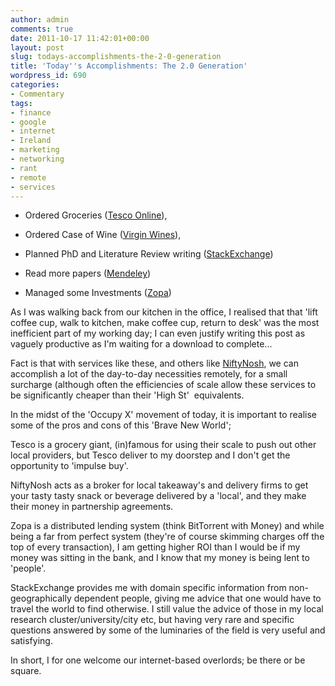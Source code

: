 ```yaml
---
author: admin
comments: true
date: 2011-10-17 11:42:01+00:00
layout: post
slug: todays-accomplishments-the-2-0-generation
title: 'Today''s Accomplishments: The 2.0 Generation'
wordpress_id: 690
categories:
- Commentary
tags:
- finance
- google
- internet
- Ireland
- marketing
- networking
- rant
- remote
- services
---
```



	
  * Ordered Groceries ([Tesco Online](http://www.tesco.com/groceries/)),

	
  * Ordered Case of Wine ([Virgin Wines](http://www.virginwines.co.uk/)),

	
  * Planned PhD and Literature Review writing ([StackExchange](http://tex.stackexchange.com/questions/31103/starting-a-phd-any-guides-to-setting-up-a-system/))

	
  * Read more papers ([Mendeley](http://www.mendeley.com/profiles/andrew-bolster/))

	
  * Managed some Investments ([Zopa](http://uk.zopa.com/member/bolster))


As I was walking back from our kitchen in the office, I realised that that 'lift coffee cup, walk to kitchen, make coffee cup, return to desk' was the most inefficient part of my working day; I can even justify writing this post as vaguely productive as I'm waiting for a download to complete...
<!-- more -->
Fact is that with services like these, and others like [NiftyNosh](http://www.niftynosh.com/home.aspx), we can accomplish a lot of the day-to-day necessities remotely, for a small surcharge (although often the efficiencies of scale allow these services to be significantly cheaper than their 'High St'  equivalents.

In the midst of the 'Occupy X' movement of today, it is important to realise some of the pros and cons of this 'Brave New World';

Tesco is a grocery giant, (in)famous for using their scale to push out other local providers, but Tesco deliver to my doorstep and I don't get the opportunity to 'impulse buy'.

NiftyNosh acts as a broker for local takeaway's and delivery firms to get your tasty tasty snack or beverage delivered by a 'local', and they make their money in partnership agreements.

Zopa is a distributed lending system (think BitTorrent with Money) and while being a far from perfect system (they're of course skimming charges off the top of every transaction), I am getting higher ROI than I would be if my money was sitting in the bank, and I know that my money is being lent to 'people'.

StackExchange provides me with domain specific information from non-geographically dependent people, giving me advice that one would have to travel the world to find otherwise. I still value the advice of those in my local research cluster/university/city etc, but having very rare and specific questions answered by some of the luminaries of the field is very useful and satisfying.

In short, I for one welcome our internet-based overlords; be there or be square.
